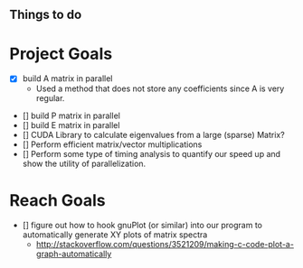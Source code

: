 ## Things to do

# Project Goals
- [x] build A matrix in parallel
    * Used a method that does not store any coefficients since
      A is very regular.
- [] build P matrix in parallel
- [] build E matrix in parallel
- [] CUDA Library to calculate eigenvalues from a large (sparse) Matrix?
- [] Perform efficient matrix/vector multiplications
- [] Perform some type of timing analysis to quantify our speed up and show the utility of parallelization.

# Reach Goals

- [] figure out how to hook gnuPlot (or similar) into our program to automatically generate XY plots of matrix spectra
	- http://stackoverflow.com/questions/3521209/making-c-code-plot-a-graph-automatically
